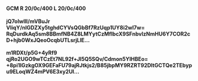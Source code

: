 #### GCM R 20/0c/400 L 20/0c/400
**jQ7olwlII/mVBuJr**<br/>**VIiqY/nlGDZXy5tghdCYVsQGbBf7RzUqp1UY8i2wI7w=**<br/>**RqDurdkAq5sm8BBmfNB4Z8LMYytCzMflbcX9SFnbvlzNmHU6Y7COR2cD+hjb0WxJQeoOcqbUTLsrjLIE...**<br/><br/>
**m1RDXt/p5G+4yRf9**<br/>**qjRo2UGO9wTCzEt7NL92f+JI5Q5SQv/Cdmon5YIHBEo=**<br/>**+8pi1lGzkgOX9GEFaFU79ajRJtkjs2/B85jbpMY9RZRT92DltGCTQe2TEbypu9ELoqWZ4mPV6E3xy2UI...**